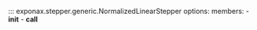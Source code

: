 
::: exponax.stepper.generic.NormalizedLinearStepper
    options:
        members:
            - __init__
            - __call__